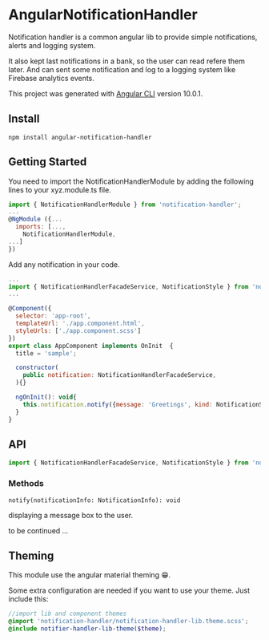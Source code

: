# AngularNotificationHandler

Notification handler is a common angular lib to provide simple notifications, alerts and logging system.

It also kept last notifications in a bank, so the user can read refere them later. And can sent some notification and log to a logging system like Firebase analytics events.

This project was generated with [Angular CLI](https://github.com/angular/angular-cli) version 10.0.1.

## Install
```
npm install angular-notification-handler
```

## Getting Started
You need to import the NotificationHandlerModule by adding the following lines to your xyz.module.ts file.

```javascript
import { NotificationHandlerModule } from 'notification-handler';
...
@NgModule ({...
  imports: [...,
    NotificationHandlerModule,
...]
})
```

Add any notification in your code.
```javascript
...
import { NotificationHandlerFacadeService, NotificationStyle } from 'notification-handler';
...

@Component({
  selector: 'app-root',
  templateUrl: './app.component.html',
  styleUrls: ['./app.component.scss']
})
export class AppComponent implements OnInit  {
  title = 'sample';

  constructor(
    public notification: NotificationHandlerFacadeService,
  ){}

  ngOnInit(): void{
    this.notification.notify({message: 'Greetings', kind: NotificationStyle.success});
  }
}
```

## API
```javascript
import { NotificationHandlerFacadeService, NotificationStyle } from 'notification-handler';
```
### Methods
`notify(notificationInfo: NotificationInfo): void`

displaying a message box to the user.

to be continued ...

## Theming

This module use the angular material theming :grin:.

Some extra configuration are needed if you want to use your theme. Just include this:

```scss
//import lib and component themes
@import 'notification-handler/notification-handler-lib.theme.scss';
@include notifier-handler-lib-theme($theme);
```
